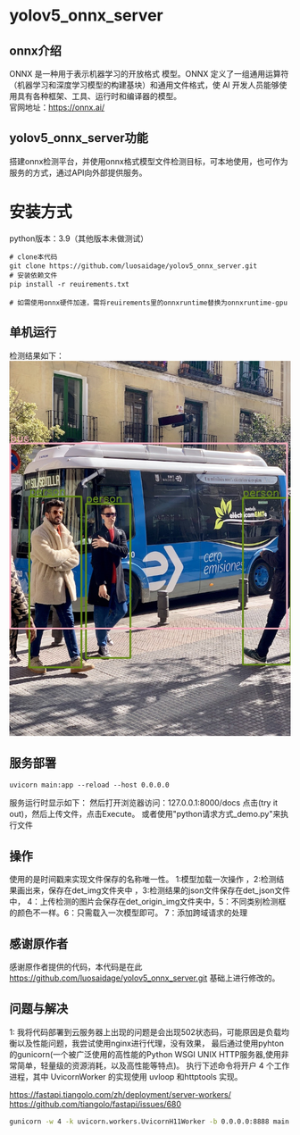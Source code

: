 # yolov5_onnx_server

## onnx介绍
ONNX 是一种用于表示机器学习的开放格式 模型。ONNX 定义了一组通用运算符（机器学习和深度学习模型的构建基块）和通用文件格式，使 AI 开发人员能够使用具有各种框架、工具、运行时和编译器的模型。  
官网地址：https://onnx.ai/
## yolov5_onnx_server功能
搭建onnx检测平台，并使用onnx格式模型文件检测目标，可本地使用，也可作为服务的方式，通过API向外部提供服务。

# 安装方式 
python版本：3.9（其他版本未做测试）
```
# clone本代码
git clone https://github.com/luosaidage/yolov5_onnx_server.git
# 安装依赖文件
pip install -r reuirements.txt

# 如需使用onnx硬件加速，需将reuirements里的onnxruntime替换为onnxruntime-gpu
```
## 单机运行
检测结果如下：
![检测结果](ReqFile/bus_detect.jpg)

## 服务部署
```
uvicorn main:app --reload --host 0.0.0.0
```
服务运行时显示如下：
然后打开浏览器访问：127.0.0.1:8000/docs
点击(try it out)，然后上传文件，点击Execute。
或者使用"python请求方式_demo.py"来执行文件

## 操作
使用的是时间戳来实现文件保存的名称唯一性。
1:模型加载一次操作 ，2:检测结果画出来，保存在det_img文件夹中 ，3:检测结果的json文件保存在det_json文件中，
4：上传检测的图片会保存在det_origin_img文件夹中，5：不同类别检测框的颜色不一样。6：只需载入一次模型即可。
7：添加跨域请求的处理

## 感谢原作者
感谢原作者提供的代码，本代码是在此 https://github.com/luosaidage/yolov5_onnx_server.git 基础上进行修改的。

## 问题与解决
1: 我将代码部署到云服务器上出现的问题是会出现502状态码，可能原因是负载均衡以及性能问题，我尝试使用nginx进行代理，没有效果，
最后通过使用pyhton的gunicorn(一个被广泛使用的高性能的Python WSGI UNIX HTTP服务器,使用非常简单，轻量级的资源消耗，以及高性能等特点)。
执行下述命令将开户 4 个工作进程，其中 UvicornWorker 的实现使用 uvloop 和httptools 实现。

https://fastapi.tiangolo.com/zh/deployment/server-workers/
https://github.com/tiangolo/fastapi/issues/680

```bash
gunicorn -w 4 -k uvicorn.workers.UvicornH11Worker -b 0.0.0.0:8888 main:app
```


